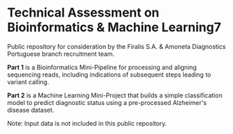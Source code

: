 # Technical Assessment on Bioinformatics & Machine Learning7

Public repository for consideration by the Firalis S.A. & Amoneta Diagnostics Portuguese branch recruitment team.

**Part 1** is a Bioinformatics Mini-Pipeline for processing and aligning sequencing reads, including indications of subsequent steps leading to variant calling.

**Part 2** is a Machine Learning Mini-Project that builds a simple classification model to predict diagnostic status using a pre-processed Alzheimer's disease dataset.

Note: Input data is not included in this public repository.
